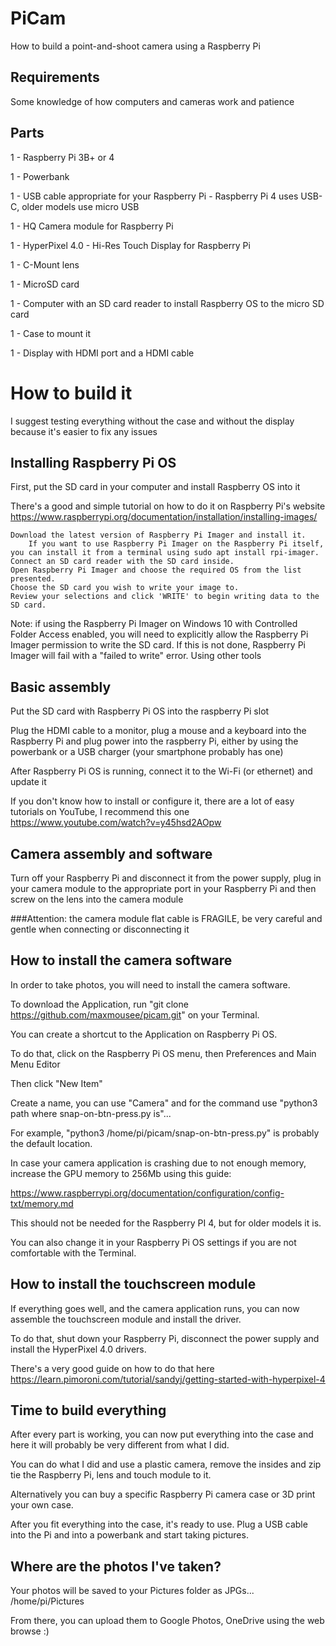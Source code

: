 # PiCam
How to build a point-and-shoot camera using a Raspberry Pi

## Requirements

Some knowledge of how computers and cameras work and patience

## Parts

1 - Raspberry Pi 3B+ or 4

1 - Powerbank

1 - USB cable appropriate for your Raspberry Pi - Raspberry Pi 4 uses USB-C, older models use micro USB

1 - HQ Camera module for Raspberry Pi

1 - HyperPixel 4.0 - Hi-Res Touch Display for Raspberry Pi

1 - C-Mount lens

1 - MicroSD card

1 - Computer with an SD card reader to install Raspberry OS to the micro SD card

1 - Case to mount it

1 - Display with HDMI port and a HDMI cable

# How to build it

I suggest testing everything without the case and without the display because it's easier to fix any issues

## Installing Raspberry Pi OS

First, put the SD card in your computer and install Raspberry OS into it

There's a good and simple tutorial on how to do it on Raspberry Pi's website https://www.raspberrypi.org/documentation/installation/installing-images/


    Download the latest version of Raspberry Pi Imager and install it.
        If you want to use Raspberry Pi Imager on the Raspberry Pi itself, you can install it from a terminal using sudo apt install rpi-imager.
    Connect an SD card reader with the SD card inside.
    Open Raspberry Pi Imager and choose the required OS from the list presented.
    Choose the SD card you wish to write your image to.
    Review your selections and click 'WRITE' to begin writing data to the SD card.

Note: if using the Raspberry Pi Imager on Windows 10 with Controlled Folder Access enabled, you will need to explicitly allow the Raspberry Pi Imager permission to write the SD card. If this is not done, Raspberry Pi Imager will fail with a "failed to write" error.
Using other tools

## Basic assembly

Put the SD card with Raspberry Pi OS into the raspberry Pi slot

Plug the HDMI cable to a monitor, plug a mouse and a keyboard into the Raspberry Pi
and plug power into the raspberry Pi, either by using the powerbank or a USB charger (your smartphone probably has one)

After Raspberry Pi OS is running, connect it to the Wi-Fi (or ethernet) and update it

If you don't know how to install or configure it, there are a lot of easy tutorials on YouTube, I recommend this one https://www.youtube.com/watch?v=y45hsd2AOpw

## Camera assembly and software

Turn off your Raspberry Pi and disconnect it from the power supply, plug in your camera module to the appropriate port in your Raspberry Pi and then screw on the lens into the camera module

###Attention: the camera module flat cable is FRAGILE, be very careful and gentle when connecting or disconnecting it

## How to install the camera software

In order to take photos, you will need to install the camera software.

To download the Application, run "git clone https://github.com/maxmousee/picam.git" on your Terminal.

You can create a shortcut to the Application on Raspberry Pi OS.

To do that, click on the Raspberry Pi OS menu, then Preferences and Main Menu Editor

Then click "New Item"

Create a name, you can use "Camera" and for the command use "python3 path where snap-on-btn-press.py is"...

For example, "python3 /home/pi/picam/snap-on-btn-press.py" is probably the default location.

In case your camera application is crashing due to not enough memory, increase the GPU memory to 256Mb using this guide:

https://www.raspberrypi.org/documentation/configuration/config-txt/memory.md

This should not be needed for the Raspberry PI 4, but for older models it is.

You can also change it in your Raspberry Pi OS settings if you are not comfortable with the Terminal.

## How to install the touchscreen module

If everything goes well, and the camera application runs, you can now assemble the touchscreen module and install the driver.

To do that, shut down your Raspberry Pi, disconnect the power supply and install the HyperPixel 4.0 drivers.

There's a very good guide on how to do that here https://learn.pimoroni.com/tutorial/sandyj/getting-started-with-hyperpixel-4

## Time to build everything

After every part is working, you can now put everything into the case and here it will probably be very different from what I did.

You can do what I did and use a plastic camera, remove the insides and zip tie the Raspberry Pi, lens and touch module to it.

Alternatively you can buy a specific Raspberry Pi camera case or 3D print your own case.

After you fit everything into the case, it's ready to use. Plug a USB cable into the Pi and into a powerbank and start taking pictures.

## Where are the photos I've taken?

Your photos will be saved to your Pictures folder as JPGs... /home/pi/Pictures

From there, you can upload them to Google Photos, OneDrive using the web browse :) 